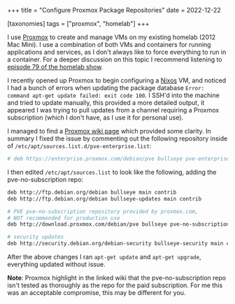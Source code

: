 +++
title = "Configure Proxmox Package Repositories"
date = 2022-12-22

[taxonomies]
tags = ["proxmox", "homelab"]
+++

I use [Proxmox](https://www.proxmox.com/en/) to create and manage VMs on my existing homelab (2012 Mac Mini). I use a combination of both VMs and containers for running applications and services, as I don't always like to force everything to run in a container. For a deeper discussion on this topic I recommend listening to [episode 79 of the homelab show](https://thehomelab.show/2022/11/30/the-homelab-show-ep-79-virtualization-vs-containers/).

<!-- more -->

I recently opened up Proxmox to begin configuring a [Nixos](https://nixos.org/) VM, and noticed I had a bunch of errors when updating the package database `Error: command apt-get update failed: exit code 100`. I SSH'd into the machine and tried to update manually, this provided a more detailed output, it appeared I was trying to pull updates from a channel requiring a Proxmox subscription (which I don't have, as I use it for personal use).

I managed to find a [Proxmox wiki page](https://pve.proxmox.com/wiki/Package_Repositories) which provided some clarity. In summary I fixed the issue by commenting out the following repository inside of `/etc/apt/sources.list.d/pve-enterprise.list`:

```bash
# deb https://enterprise.proxmox.com/debian/pve bullseye pve-enterprise
```

I then edited `/etc/apt/sources.list` to look like the following, adding the pve-no-subscription repo:

```bash
deb http://ftp.debian.org/debian bullseye main contrib
deb http://ftp.debian.org/debian bullseye-updates main contrib

# PVE pve-no-subscription repository provided by proxmox.com,
# NOT recommended for production use
deb http://download.proxmox.com/debian/pve bullseye pve-no-subscription

# security updates
deb http://security.debian.org/debian-security bullseye-security main contrib
```

After the above changes I ran `apt-get update` and `apt-get upgrade`, everything updated without issue.

**Note**: Proxmox highlight in the linked wiki that the pve-no-subscription repo isn't tested as thoroughly as the repo for the paid subscription. For me this was an acceptable compromise, this may be different for you.
